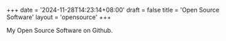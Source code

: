 +++
date = '2024-11-28T14:23:14+08:00'
draft = false
title = 'Open Source Software'
layout = 'opensource'
+++

My Open Source Software on Github.
